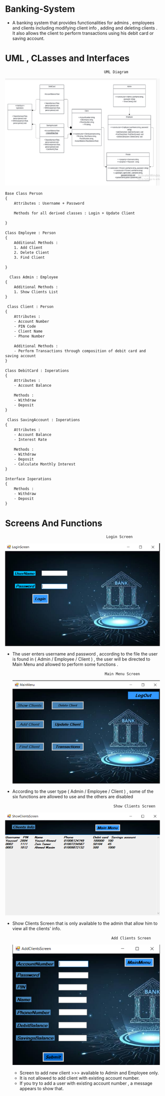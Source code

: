 # Banking-System
- A banking system that provides functionalities for admins , employees and clients including modifying client info , adding and deleting clients . It also allows the client to perform transactions using his debit card or saving account.

# UML , CLasses and Interfaces

                                                 UML Diagram
 ![UML](https://github.com/Joeee167/Banking-System/blob/main/Screenshot%202024-06-18%20174936.png)


    Base Class Person
    {
        Attributes : Username + Password

        Methods for all derived classes : Login + Update Client
        
    }

    Class Employee : Person
    {
        Additional Methods : 
        1. Add Client
        2. Delete Client
        3. Find Client
        
    }

      Class Admin : Employee
    {
        Additional Methods : 
        1. Show Clients List
    }

     Class Client : Person
    {
        Attributes : 
        - Account Number
        - PIN Code
        - Client Name
        - Phone Number

        Additional Methods :
        - Perform Transactions through composition of debit card and saving account
    }

    Class DebitCard : Ioperations
    {
        Attributes : 
        - Account Balance
          
        Methods :
        - Withdraw
        - Deposit
    }

     Class SavingAccount : Ioperations
    {
        Attributes : 
        - Account Balance
        - Interest Rate
          
        Methods :
        - Withdraw
        - Deposit
        - Calculate Monthly Interest
    }

    Interface Ioperations
    {
        Methods :
        - Withdraw
        - Deposit
    }

  # Screens And Functions

                                                  Login Screen
   ![LoginScreen](https://github.com/Joeee167/Banking-System/blob/main/Screenshot%202024-06-20%20151744.png)
  - The user enters username and password , according to the file the user is found in ( Admin / Employee / Client ) , the user will be directed to Main Menu and allowed to perform some functions .



                                                  Main Menu Screen
    ![Main Menu](https://github.com/Joeee167/Banking-System/blob/main/Screenshot%202024-06-20%20160449.png)
  - According to the user type ( Admin / Employee / Client ) , some of the six functions are allowed to use and the others are disabled


                                                      Show Clients Screen
   ![Show Clients](https://github.com/Joeee167/Banking-System/blob/main/Screenshot%202024-06-20%20172220.png)
   - Show Clients Screen that is only available to the admin that allow him to view all the clients' info.

                                                      Add Clients Screen
     ![Add Clients](https://github.com/Joeee167/Banking-System/blob/main/Screenshot%202024-06-22%20142257.png)
     - Screen to add new client >>> available to Admin and Employee only.
     - It is not allowed to add client with existing account number.
     - If you try to add a user with existing account number , a message appears to show that.
    
